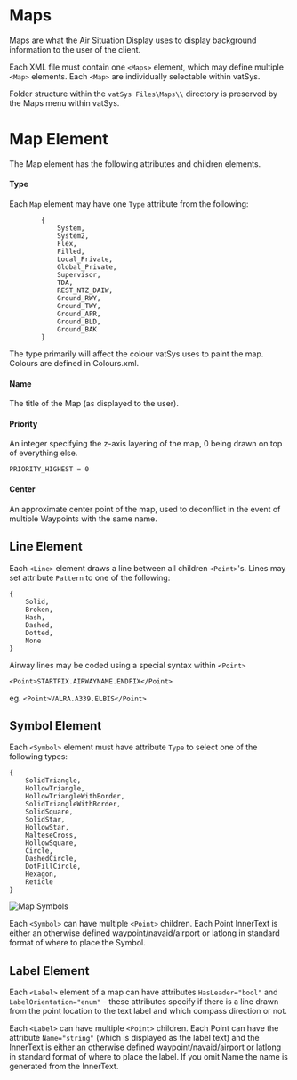 # Maps
Maps are what the Air Situation Display uses to display background information to the user of the client.

Each XML file must contain one `<Maps>` element, which may define multiple `<Map>` elements. Each `<Map>` are individually selectable within vatSys.

Folder structure within the `vatSys Files\Maps\\` directory is preserved by the Maps menu within vatSys.

# Map Element

The Map element has the following attributes and children elements.

#### Type
Each `Map` element may have one `Type` attribute from the following:

```
        {
            System,
            System2,
            Flex,
            Filled, 
            Local_Private,
            Global_Private,
            Supervisor,
            TDA,
            REST_NTZ_DAIW,
            Ground_RWY,
            Ground_TWY,
            Ground_APR,
            Ground_BLD,
            Ground_BAK
        }
```

The type primarily will affect the colour vatSys uses to paint the map. Colours are defined in Colours.xml.

#### Name
The title of the Map (as displayed to the user).

#### Priority
An integer specifying the z-axis layering of the map, 0 being drawn on top of everything else.

`PRIORITY_HIGHEST = 0`

#### Center
An approximate center point of the map, used to deconflict in the event of multiple Waypoints with the same name.

## Line Element
Each `<Line>` element draws a line between all children `<Point>`'s. Lines may set attribute `Pattern` to one of the following:

```			
{
    Solid,
    Broken,
    Hash,
    Dashed,
    Dotted,
    None
}
```
			
Airway lines may be coded using a special syntax within `<Point>`

`<Point>STARTFIX.AIRWAYNAME.ENDFIX</Point>`

eg. `<Point>VALRA.A339.ELBIS</Point>`

## Symbol Element
Each `<Symbol>` element must have attribute `Type` to select one of the following types:

```                
{
	SolidTriangle,
	HollowTriangle,
	HollowTriangleWithBorder,
    SolidTriangleWithBorder,                    
    SolidSquare,
	SolidStar,
	HollowStar,
	MalteseCross,
    HollowSquare,
    Circle,
	DashedCircle,
	DotFillCircle,
	Hexagon,
    Reticle
}
```
![Map Symbols](https://vatsys.sawbe.com/Symbols.png)				

Each `<Symbol>` can have multiple `<Point>` children. Each Point InnerText is either an otherwise defined waypoint/navaid/airport or latlong in standard format of where to place the Symbol.

## Label Element
Each `<Label>` element of a map can have attributes `HasLeader="bool"` and `LabelOrientation="enum"` - these attributes specify if there is a line drawn from the point location to the text label and which compass direction or not.

Each `<Label>` can have multiple `<Point>` children. Each Point can have the attribute `Name="string"` (which is displayed as the label text) and the InnerText is either an otherwise defined waypoint/navaid/airport or latlong in standard format of where to place the label. If you omit Name the name is generated from the InnerText. 